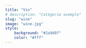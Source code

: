 ```yaml
---
title: "Vin"
# description: "Catégorie exemple"
slug: "wine"
image: "wine.jpg"
style:
    background: "#2a9d8f"
    color: "#fff"
---
```

